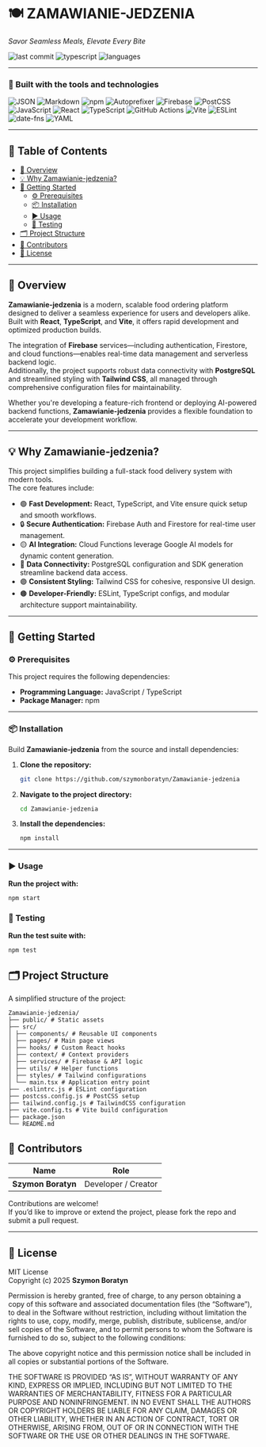 # 🍽️ ZAMAWIANIE-JEDZENIA

*Savor Seamless Meals, Elevate Every Bite*

![last commit](https://img.shields.io/github/last-commit/szymonboratyn/Zamawianie-jedzenia?color=blue&label=last%20commit)
![typescript](https://img.shields.io/badge/typescript-94.9%25-blue)
![languages](https://img.shields.io/github/languages/count/szymonboratyn/Zamawianie-jedzenia)

---

### 🧰 Built with the tools and technologies

![JSON](https://img.shields.io/badge/JSON-black?logo=json&logoColor=white)
![Markdown](https://img.shields.io/badge/Markdown-000000?logo=markdown&logoColor=white)
![npm](https://img.shields.io/badge/npm-CB3837?logo=npm&logoColor=white)
![Autoprefixer](https://img.shields.io/badge/Autoprefixer-DD3735?logo=autoprefixer&logoColor=white)
![Firebase](https://img.shields.io/badge/Firebase-FFCA28?logo=firebase&logoColor=black)
![PostCSS](https://img.shields.io/badge/PostCSS-DD3A0A?logo=postcss&logoColor=white)
![JavaScript](https://img.shields.io/badge/JavaScript-F7DF1E?logo=javascript&logoColor=black)
![React](https://img.shields.io/badge/React-20232A?logo=react&logoColor=61DAFB)
![TypeScript](https://img.shields.io/badge/TypeScript-007ACC?logo=typescript&logoColor=white)
![GitHub Actions](https://img.shields.io/badge/GitHub%20Actions-2088FF?logo=githubactions&logoColor=white)
![Vite](https://img.shields.io/badge/Vite-646CFF?logo=vite&logoColor=white)
![ESLint](https://img.shields.io/badge/ESLint-4B32C3?logo=eslint&logoColor=white)
![date-fns](https://img.shields.io/badge/date--fns-770C56)
![YAML](https://img.shields.io/badge/YAML-CB171E?logo=yaml&logoColor=white)

---

## 📑 Table of Contents

- [🧩 Overview](#-overview)
- [💡 Why Zamawianie-jedzenia?](#-why-zamawianie-jedzenia)
- [🚀 Getting Started](#-getting-started)
  - [⚙️ Prerequisites](#️-prerequisites)
  - [📦 Installation](#-installation)
  - [▶️ Usage](#️-usage)
  - [🧪 Testing](#-testing)
- [🗂️ Project Structure](#️-project-structure)
- [👥 Contributors](#-contributors)
- [📄 License](#-license)

---

## 🧩 Overview

**Zamawianie-jedzenia** is a modern, scalable food ordering platform designed to deliver a seamless experience for users and developers alike.  
Built with **React**, **TypeScript**, and **Vite**, it offers rapid development and optimized production builds.  

The integration of **Firebase** services—including authentication, Firestore, and cloud functions—enables real-time data management and serverless backend logic.  
Additionally, the project supports robust data connectivity with **PostgreSQL** and streamlined styling with **Tailwind CSS**, all managed through comprehensive configuration files for maintainability.

Whether you're developing a feature-rich frontend or deploying AI-powered backend functions, **Zamawianie-jedzenia** provides a flexible foundation to accelerate your development workflow.

---

## 💡 Why Zamawianie-jedzenia?

This project simplifies building a full-stack food delivery system with modern tools.  
The core features include:

- 🟢 **Fast Development:** React, TypeScript, and Vite ensure quick setup and smooth workflows.  
- 🔒 **Secure Authentication:** Firebase Auth and Firestore for real-time user management.  
- 🟡 **AI Integration:** Cloud Functions leverage Google AI models for dynamic content generation.  
- 🔵 **Data Connectivity:** PostgreSQL configuration and SDK generation streamline backend data access.  
- 🟣 **Consistent Styling:** Tailwind CSS for cohesive, responsive UI design.  
- 🟤 **Developer-Friendly:** ESLint, TypeScript configs, and modular architecture support maintainability.

---

## 🚀 Getting Started

### ⚙️ Prerequisites

This project requires the following dependencies:

- **Programming Language:** JavaScript / TypeScript  
- **Package Manager:** npm  

---

### 📦 Installation

Build **Zamawianie-jedzenia** from the source and install dependencies:

1. **Clone the repository:**
   ```bash
   git clone https://github.com/szymonboratyn/Zamawianie-jedzenia
2. **Navigate to the project directory:**
   ```bash
   cd Zamawianie-jedzenia
3. **Install the dependencies:**
   ```bash
   npm install

---

### ▶️ Usage

**Run the project with:**
```bash
npm start
```
### 🧪 Testing

**Run the test suite with:**
```bash
npm test
```

## 🗂️ Project Structure

A simplified structure of the project:

```
Zamawianie-jedzenia/
├── public/ # Static assets
├── src/
│ ├── components/ # Reusable UI components
│ ├── pages/ # Main page views
│ ├── hooks/ # Custom React hooks
│ ├── context/ # Context providers
│ ├── services/ # Firebase & API logic
│ ├── utils/ # Helper functions
│ ├── styles/ # Tailwind configurations
│ └── main.tsx # Application entry point
├── .eslintrc.js # ESLint configuration
├── postcss.config.js # PostCSS setup
├── tailwind.config.js # TailwindCSS configuration
├── vite.config.ts # Vite build configuration
├── package.json
└── README.md
```

## 👥 Contributors

| Name | Role |
|------|------|
| **Szymon Boratyn** | Developer / Creator |

Contributions are welcome!  
If you’d like to improve or extend the project, please fork the repo and submit a pull request.

---

## 📄 License

MIT License  
Copyright (c) 2025 **Szymon Boratyn**

Permission is hereby granted, free of charge, to any person obtaining a copy
of this software and associated documentation files (the “Software”), to deal
in the Software without restriction, including without limitation the rights
to use, copy, modify, merge, publish, distribute, sublicense, and/or sell
copies of the Software, and to permit persons to whom the Software is
furnished to do so, subject to the following conditions:

The above copyright notice and this permission notice shall be included in all
copies or substantial portions of the Software.

THE SOFTWARE IS PROVIDED “AS IS”, WITHOUT WARRANTY OF ANY KIND, EXPRESS OR
IMPLIED, INCLUDING BUT NOT LIMITED TO THE WARRANTIES OF MERCHANTABILITY,
FITNESS FOR A PARTICULAR PURPOSE AND NONINFRINGEMENT. IN NO EVENT SHALL THE
AUTHORS OR COPYRIGHT HOLDERS BE LIABLE FOR ANY CLAIM, DAMAGES OR OTHER
LIABILITY, WHETHER IN AN ACTION OF CONTRACT, TORT OR OTHERWISE, ARISING FROM,
OUT OF OR IN CONNECTION WITH THE SOFTWARE OR THE USE OR OTHER DEALINGS IN THE
SOFTWARE.
